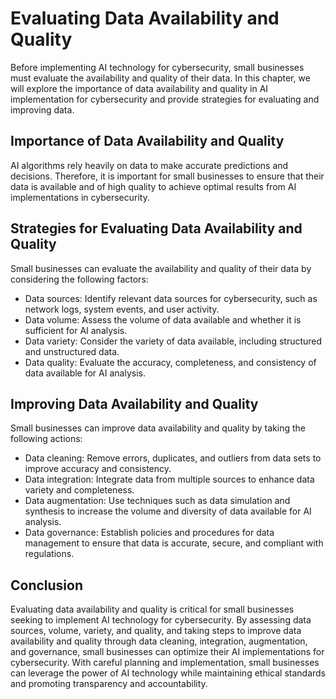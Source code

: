 Evaluating Data Availability and Quality
===================================================================================================================

Before implementing AI technology for cybersecurity, small businesses must evaluate the availability and quality of their data. In this chapter, we will explore the importance of data availability and quality in AI implementation for cybersecurity and provide strategies for evaluating and improving data.

Importance of Data Availability and Quality
-------------------------------------------

AI algorithms rely heavily on data to make accurate predictions and decisions. Therefore, it is important for small businesses to ensure that their data is available and of high quality to achieve optimal results from AI implementations in cybersecurity.

Strategies for Evaluating Data Availability and Quality
-------------------------------------------------------

Small businesses can evaluate the availability and quality of their data by considering the following factors:

* Data sources: Identify relevant data sources for cybersecurity, such as network logs, system events, and user activity.
* Data volume: Assess the volume of data available and whether it is sufficient for AI analysis.
* Data variety: Consider the variety of data available, including structured and unstructured data.
* Data quality: Evaluate the accuracy, completeness, and consistency of data available for AI analysis.

Improving Data Availability and Quality
---------------------------------------

Small businesses can improve data availability and quality by taking the following actions:

* Data cleaning: Remove errors, duplicates, and outliers from data sets to improve accuracy and consistency.
* Data integration: Integrate data from multiple sources to enhance data variety and completeness.
* Data augmentation: Use techniques such as data simulation and synthesis to increase the volume and diversity of data available for AI analysis.
* Data governance: Establish policies and procedures for data management to ensure that data is accurate, secure, and compliant with regulations.

Conclusion
----------

Evaluating data availability and quality is critical for small businesses seeking to implement AI technology for cybersecurity. By assessing data sources, volume, variety, and quality, and taking steps to improve data availability and quality through data cleaning, integration, augmentation, and governance, small businesses can optimize their AI implementations for cybersecurity. With careful planning and implementation, small businesses can leverage the power of AI technology while maintaining ethical standards and promoting transparency and accountability.


